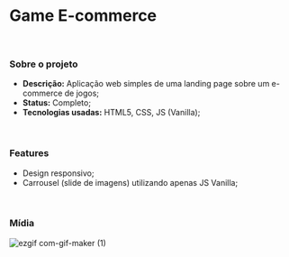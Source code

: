 # Game E-commerce
</br>
<h3>Sobre o projeto</h3>
<ul>
<li><strong> Descrição:</strong> Aplicação web simples de uma landing page sobre um e-commerce de jogos;</li>
<li><strong> Status:</strong> Completo;</li>
<li><strong> Tecnologias usadas:</strong> HTML5, CSS, JS (Vanilla);</li>
</ul>
<br/>

<h3>Features</h3>
<ul>
<li>Design responsivo;</li>
<li>Carrousel (slide de imagens) utilizando apenas JS Vanilla;</li>
</ul>
<br />

<h3>Mídia</h3>

![ezgif com-gif-maker (1)](https://user-images.githubusercontent.com/90214509/134421472-53360c06-a512-4e18-b9de-5f923781b8a6.gif)

